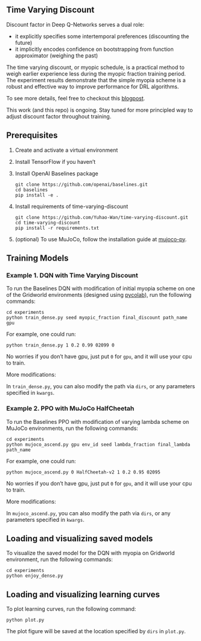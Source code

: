 ## Time Varying Discount


Discount factor in Deep Q-Networks serves a dual role:

- it explicitly specifies some intertemporal preferences (discounting the future)
- it implicitly encodes confidence on bootstrapping from function approximator (weighing the past)

The time varying discount, or myopic schedule, is a practical method to weigh earlier experience less during the myopic fraction training period. The experiment results demonstrate that the simple myopia scheme is a robust and effective way to improve performance for DRL algorithms.

To see more details, feel free to checkout this [blogpost](https://yuhao-wan.github.io/blog/exploring-gamma/). 

This work (and this repo) is ongoing. Stay tuned for more principled way to adjust discount factor throughout training.

## Prerequisites


1. Create and activate a virtual environment

2. Install TensorFlow if you haven’t

2. Install OpenAI Baselines package

	```
	git clone https://github.com/openai/baselines.git
	cd baselines
	pip install -e .
	```

3. Install requirements of time-varying-discount

	```
	git clone https://github.com/Yuhao-Wan/time-varying-discount.git
	cd time-varying-discount
	pip install -r requirements.txt
	```

4. (optional) To use MuJoCo, follow the installation guide at [mujoco-py](https://github.com/openai/mujoco-py).


## Training Models


### Example 1. DQN with Time Varying Discount

To run the Baselines DQN with modification of initial myopia scheme on one of the Gridworld environments (designed using [pycolab](https://github.com/deepmind/pycolab)), run the following commands:

	
	cd experiments
	python train_dense.py seed myopic_fraction final_discount path_name gpu
	
For example, one could run:
	
	python train_dense.py 1 0.2 0.99 02099 0

No worries if you don’t have gpu, just put ```0``` for ```gpu```, and it will use your cpu to train. 

More modifications:

In ```train_dense.py```, you can also modify the path via ```dirs```, or any parameters specified in ```kwargs```.

### Example 2. PPO with MuJoCo HalfCheetah

To run the Baselines PPO with modification of varying lambda scheme on MuJoCo environments, run the following commands:

```
cd experiments
python mujoco_ascend.py gpu env_id seed lambda_fraction final_lambda path_name
``` 

For example, one could run:

```
python mujoco_ascend.py 0 HalfCheetah-v2 1 0.2 0.95 02095
```

No worries if you don’t have gpu, just put ```0``` for ```gpu```, and it will use your cpu to train. 

More modifications:

In ```mujoco_ascend.py```, you can also modify the path via ```dirs```, or any parameters specified in ```kwargs```.

## Loading and visualizing saved models

To visualize the saved model for the DQN with myopia on Gridworld environment, run the following commands:

```
cd experiments
python enjoy_dense.py
```

## Loading and visualizing learning curves

To plot learning curves, run the following command:

```
python plot.py
```

The plot figure will be saved at the location specified by ```dirs``` in ```plot.py```.